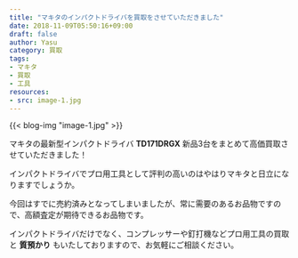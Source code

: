 ```yaml
---
title: "マキタのインパクトドライバを買取をさせていただきました"
date: 2018-11-09T05:50:16+09:00
draft: false
author: Yasu
category: 買取
tags:
- マキタ
- 買取
- 工具
resources:
- src: image-1.jpg
---
```

{{< blog-img "image-1.jpg" >}}

マキタの最新型インパクトドライバ **TD171DRGX** 新品3台をまとめて高価買取させていただきました！

インパクトドライバでプロ用工具として評判の高いのはやはりマキタと日立になりますでしょうか。

今回はすでに売約済みとなってしまいましたが、常に需要のあるお品物ですので、高額査定が期待できるお品物です。

インパクトドライバだけでなく、コンプレッサーや釘打機などプロ用工具の買取と **質預かり** もいたしておりますので、お気軽にご相談ください。
